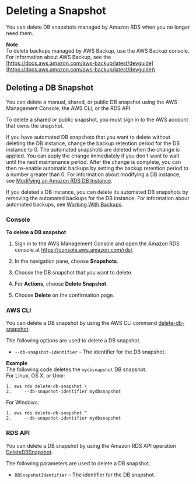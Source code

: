 # Deleting a Snapshot<a name="USER_DeleteSnapshot"></a>

You can delete DB snapshots managed by Amazon RDS when you no longer need them\.

**Note**  
To delete backups managed by AWS Backup, use the AWS Backup console\. For information about AWS Backup, see the [https://docs.aws.amazon.com/aws-backup/latest/devguide](https://docs.aws.amazon.com/aws-backup/latest/devguide)\.

## Deleting a DB Snapshot<a name="USER_DeleteSnapshot"></a>

You can delete a manual, shared, or public DB snapshot using the AWS Management Console, the AWS CLI, or the RDS API\.

To delete a shared or public snapshot, you must sign in to the AWS account that owns the snapshot\.

If you have automated DB snapshots that you want to delete without deleting the DB instance, change the backup retention period for the DB instance to 0\. The automated snapshots are deleted when the change is applied\. You can apply the change immediately if you don't want to wait until the next maintenance period\. After the change is complete, you can then re\-enable automatic backups by setting the backup retention period to a number greater than 0\. For information about modifying a DB instance, see [Modifying an Amazon RDS DB Instance](Overview.DBInstance.Modifying.md)\.

If you deleted a DB instance, you can delete its automated DB snapshots by removing the automated backups for the DB instance\. For information about automated backups, see [Working With Backups](USER_WorkingWithAutomatedBackups.md)\.

### Console<a name="USER_DeleteSnapshot.CON"></a>

**To delete a DB snapshot**

1. Sign in to the AWS Management Console and open the Amazon RDS console at [https://console\.aws\.amazon\.com/rds/](https://console.aws.amazon.com/rds/)\.

1. In the navigation pane, choose **Snapshots**\.

1. Choose the DB snapshot that you want to delete\.

1. For **Actions**, choose **Delete Snapshot**\. 

1. Choose **Delete** on the confirmation page\. 

### AWS CLI<a name="USER_DeleteSnapshot.CLI"></a>

You can delete a DB snapshot by using the AWS CLI command [delete\-db\-snapshot](https://docs.aws.amazon.com/cli/latest/reference/rds/delete-db-snapshot.html)\. 

The following options are used to delete a DB snapshot\. 
+ `--db-snapshot-identifier` – The identifier for the DB snapshot\. 

**Example**  
The following code deletes the `mydbsnapshot` DB snapshot\.   
For Linux, OS X, or Unix:  

```
1. aws rds delete-db-snapshot \
2.     --db-snapshot-identifier mydbsnapshot
```
For Windows:  

```
1. aws rds delete-db-snapshot ^
2.     --db-snapshot-identifier mydbsnapshot
```

### RDS API<a name="USER_DeleteSnapshot.API"></a>

You can delete a DB snapshot by using the Amazon RDS API operation [DeleteDBSnapshot](https://docs.aws.amazon.com/AmazonRDS/latest/APIReference/API_DeleteDBSnapshot.html)\. 

The following parameters are used to delete a DB snapshot\. 
+ `DBSnapshotIdentifier` – The identifier for the DB snapshot\. 